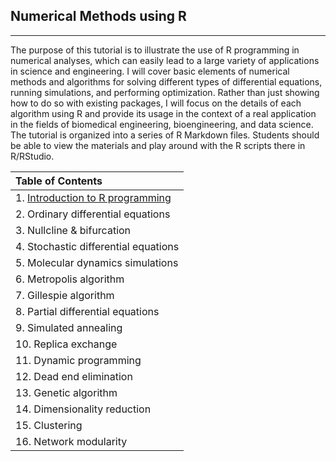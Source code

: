 ## Numerical Methods using R

---

The purpose of this tutorial is to illustrate the use of R programming in numerical analyses, which can easily lead to a large variety of applications in science and engineering. I will cover basic elements of numerical methods and algorithms for solving different types of differential equations, running simulations, and performing optimization. Rather than just showing how to do so with existing packages, I will focus on the details of each algorithm using R and provide its usage in the context of a real application in the fields of biomedical engineering, bioengineering, and data science. The tutorial is organized into a series of R Markdown files. Students should be able to view the materials and play around with the R scripts there in R/RStudio.

|Table of Contents|
|:----------------|
|1. [Introduction to R programming](01A.Rmd)|
|2. Ordinary differential equations|
|3. Nullcline & bifurcation|
|4. Stochastic differential equations|
|5. Molecular dynamics simulations|
|6. Metropolis algorithm|
|7. Gillespie algorithm|
|8. Partial differential equations|
|9. Simulated annealing|
|10. Replica exchange|
|11. Dynamic programming|
|12. Dead end elimination|
|13. Genetic algorithm|
|14. Dimensionality reduction|
|15. Clustering|
|16. Network modularity|
